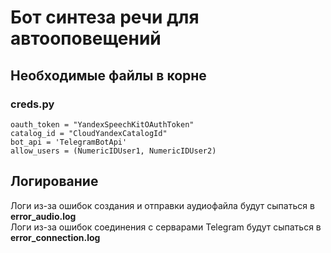 <h1> Бот синтеза речи для автооповещений </h1>
<h2> Необходимые файлы в корне </h2>
<h3> creds.py </h3>
<code>oauth_token = "YandexSpeechKitOAuthToken"
catalog_id = "CloudYandexCatalogId"
bot_api = 'TelegramBotApi'
allow_users = (NumericIDUser1, NumericIDUser2)</code>
<h2> Логирование </h2>
Логи из-за ошибок создания и отправки аудиофайла будут сыпаться в <b>error_audio.log</b></br>
Логи из-за ошибок соединения с серварами Telegram будут сыпаться в <b>error_connection.log</b>
